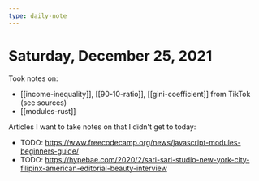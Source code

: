 ```yaml
---
type: daily-note
---
```


# Saturday, December 25, 2021

Took notes on:

- [[income-inequality]], [[90-10-ratio]], [[gini-coefficient]] from TikTok (see sources)
- [[modules-rust]]

Articles I want to take notes on that I didn't get to today:

- TODO: <https://www.freecodecamp.org/news/javascript-modules-beginners-guide/>
- TODO: <https://hypebae.com/2020/2/sari-sari-studio-new-york-city-filipinx-american-editorial-beauty-interview>
